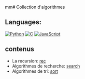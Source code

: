 mm# Collection d'algorithmes

## Languages:  

[![Python](https://img.shields.io/badge/Python-3.11%2B-blue?logo=python&logoColor=white)](https://www.python.org/) 
[![C](https://img.shields.io/badge/Language-C-lightgrey?logo=c&logoColor=white)](https://en.wikipedia.org/wiki/C_(programming_language))
[![JavaScript](https://img.shields.io/badge/JavaScript-ES6%2B-yellow?logo=javascript&logoColor=white)](https://developer.mozilla.org/en-US/docs/Web/JavaScript)


## contenus

- La recursion: [rec](rec)
- Algorithmes de recherche: [search](search)
- Algorithmes de tri: [sort](sort)

